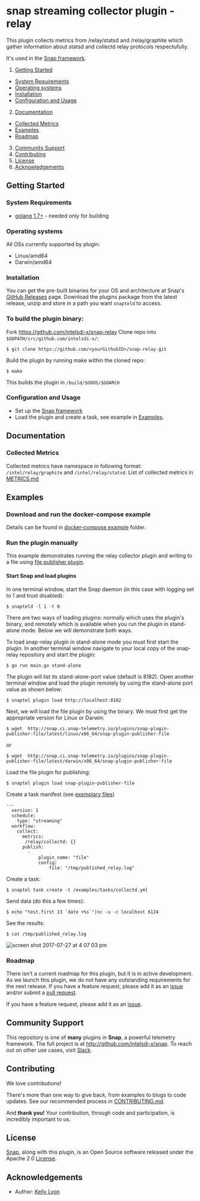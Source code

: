 <!-- 
# Check metric types collected in plugin description
# Check description of the plugin
# TODO: Add info on loading a stand-alone plugin in snap/README.md#examples
# TODO: Add METRICS.md file
# Run pluginsync -> Will add CONTRIBUTING.md and makefile and travis build status (?)-->

# snap streaming collector plugin - relay

This plugin collects metrics from /relay/statsd and /relay/graphite which gather information about statsd and collectd relay protocols respectufully.  

It's used in the [Snap framework](https://github.com/intelsdi-x/snap).

1. [Getting Started](#getting-started)
  * [System Requirements](#system-requirements)
  * [Operating systems](#operating-systems)
  * [Installation](#installation)
  * [Configuration and Usage](#configuration-and-usage)
2. [Documentation](#documentation)
  * [Collected Metrics](#collected-metrics)
  * [Examples](#examples)
  * [Roadmap](#roadmap)
3. [Community Support](#community-support)
4. [Contributing](#contributing)
5. [License](#license-and-authors)
6. [Acknowledgements](#acknowledgements)

## Getting Started
### System Requirements
* [golang 1.7+](https://golang.org/dl/) - needed only for building

### Operating systems
All OSs currently supported by plugin:
* Linux/amd64
* Darwin/amd64

### Installation
You can get the pre-built binaries for your OS and architecture at Snap's [GitHub Releases](https://github.com/intelsdi-x/snap/releases) page. Download the plugins package from the latest release, unzip and store in a path you want `snapteld` to access.

### To build the plugin binary:
Fork https://github.com/intelsdi-x/snap-relay
Clone repo into `$GOPATH/src/github.com/intelsdi-x/`:

```
$ git clone https://github.com/<yourGithubID>/snap-relay.git
```

Build the plugin by running make within the cloned repo:
```
$ make
```
This builds the plugin in `/build/$GOOS/$GOARCH`

### Configuration and Usage
* Set up the [Snap framework](https://github.com/intelsdi-x/snap/blob/master/README.md#getting-started)
* Load the plugin and create a task, see example in [Examples](https://github.com/intelsdi-x/snap-relay/blob/master/README.md#examples).

## Documentation
### Collected Metrics
Collected metrics have namespace in following format: `/intel/relay/graphite` and `/intel/relay/statsd`.
List of collected metrics in [METRICS.md](https://github.com/intelsdi-x/snap-relay/blob/master/METRICS.md)


## Examples
### Download and run the docker-compose example

Details can be found in [docker-compose example](/examples/docker-example/) folder.


### Run the plugin manually
This example demonstrates running the relay collector plugin and writing to a file using [file publisher plugin](https://github.com/intelsdi-x/snap-plugin-publisher-file).

#### Start Snap and load plugins
In one terminal window, start the Snap daemon (in this case with logging set to 1 and trust disabled):
```
$ snapteld -l 1 -t 0
```

There are two ways of loading plugins: normally which uses the plugin's binary, and remotely which is available when you run the plugin in stand-alone mode. Below we will demonstrate both ways. 

To load snap-relay plugin in stand-alone mode you must first start the plugin. In another terminal window navigate to your local copy of the snap-relay repository and start the plugin:

```
$ go run main.go stand-alone
```

The plugin will list its stand-alone-port value (default is 8182). Open another terminal window and load the plugin remotely by using the stand-alone port value as shown below:
```
$ snaptel plugin load http://localhost:8182
```

Next, we will load the file plugin by using the binary. We must first get the appropriate version for Linux or Darwin:
```
$ wget  http://snap.ci.snap-telemetry.io/plugins/snap-plugin-publisher-file/latest/linux/x86_64/snap-plugin-publisher-file
```
or
```
$ wget  http://snap.ci.snap-telemetry.io/plugins/snap-plugin-publisher-file/latest/darwin/x86_64/snap-plugin-publisher-file
```
Load the file plugin for publishing:
```
$ snaptel plugin load snap-plugin-publisher-file
```

Create a task manifest (see [exemplary files](/examples/tasks/))
```
---
  version: 1
  schedule:
    type: "streaming"
  workflow:
    collect:
      metrics:
       /relay/collectd: {}
      publish:
        -
            plugin_name: "file"
            config:
                file: "/tmp/published_relay.log"
```

Create a task:
```
$ snaptel task create -t /examples/tasks/collectd.yml
```

Send data (do this a few times):
```
$ echo "test.first 13 `date +%s`"|nc -u -c localhost 6124
```

See the results:
```
$ cat /tmp/published_relay.log
```
![screen shot 2017-07-27 at 4 07 03 pm](https://user-images.githubusercontent.com/21182867/28695723-d4b6cc66-72e5-11e7-9057-0c8a2690df80.png)



### Roadmap
There isn't a current roadmap for this plugin, but it is in active development. As we launch this plugin, we do not have any outstanding requirements for the next release. If you have a feature request, please add it as an [issue](https://github.com/intelsdi-x/snap-relay/issues/new) and/or submit a [pull request](https://github.com/intelsdi-x/snap-relay/pulls).

If you have a feature request, please add it as an [issue](https://github.com/intelsdi-x/snap-relay/issues).

## Community Support
This repository is one of **many** plugins in **Snap**, a powerful telemetry framework. The full project is at http://github.com/intelsdi-x/snap.
To reach out on other use cases, visit [Slack](http://slack.snap-telemetry.io).

## Contributing
We love contributions!

There's more than one way to give back, from examples to blogs to code updates. See our recommended process in [CONTRIBUTING.md](CONTRIBUTING.md).

And **thank you!** Your contribution, through code and participation, is incredibly important to us.

## License
[Snap](https://github.com/intelsdi-x/snap), along with this plugin, is an Open Source software released under the Apache 2.0 [License](LICENSE).

## Acknowledgements
* Author: [Kelly Lyon](https://github.com/kjlyon)